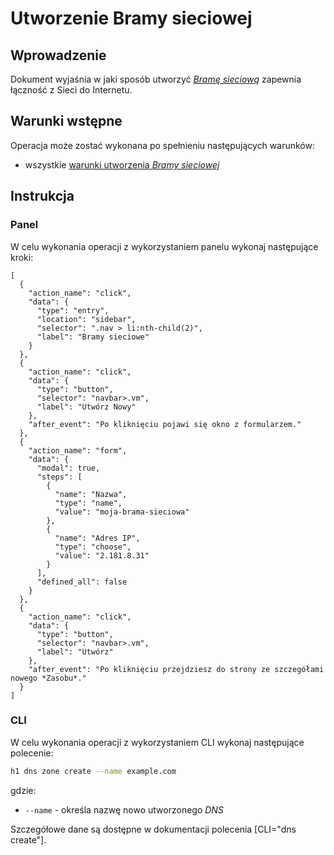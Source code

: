 # Utworzenie Bramy sieciowej

## Wprowadzenie

Dokument wyjaśnia w jaki sposób utworzyć *[Bramę sieciową](/resource/networking/network-gateway.md)* zapewnia łączność z Sieci do Internetu.

## Warunki wstępne

Operacja może zostać wykonana po spełnieniu następujących warunków:

* wszystkie [warunki utworzenia *Bramy sieciowej*](/resource/networking/network-gateway.md#utworzenie)

## Instrukcja

### Panel
      
W celu wykonania operacji z wykorzystaniem panelu wykonaj następujące kroki:
  
```guide
[
  {
    "action_name": "click",
    "data": {
      "type": "entry",
      "location": "sidebar",
      "selector": ".nav > li:nth-child(2)",
      "label": "Bramy sieciowe"
    }
  },
  {
    "action_name": "click",
    "data": {
      "type": "button",
      "selector": "navbar>.vm",
      "label": "Utwórz Nowy"
    },
    "after_event": "Po kliknięciu pojawi się okno z formularzem."
  },    
  {
    "action_name": "form",
    "data": {
      "modal": true,
      "steps": [
        {
          "name": "Nazwa",
          "type": "name",
          "value": "moja-brama-sieciowa"
        },
        {
          "name": "Adres IP",
          "type": "choose",
          "value": "2.181.8.31"
        }
      ],
      "defined_all": false
    }
  },
  {
    "action_name": "click",
    "data": {
      "type": "button",
      "selector": "navbar>.vm",
      "label": "Utwórz"
    },
    "after_event": "Po kliknięciu przejdziesz do strony ze szczegółami nowego *Zasobu*."
  }
]
```

### CLI

W celu wykonania operacji z wykorzystaniem CLI wykonaj następujące polecenie:

```bash
h1 dns zone create --name example.com
```

gdzie:

 * ```--name``` - określa nazwę nowo utworzonego *DNS*

Szczegółowe dane są dostępne w dokumentacji polecenia [CLI="dns create"].